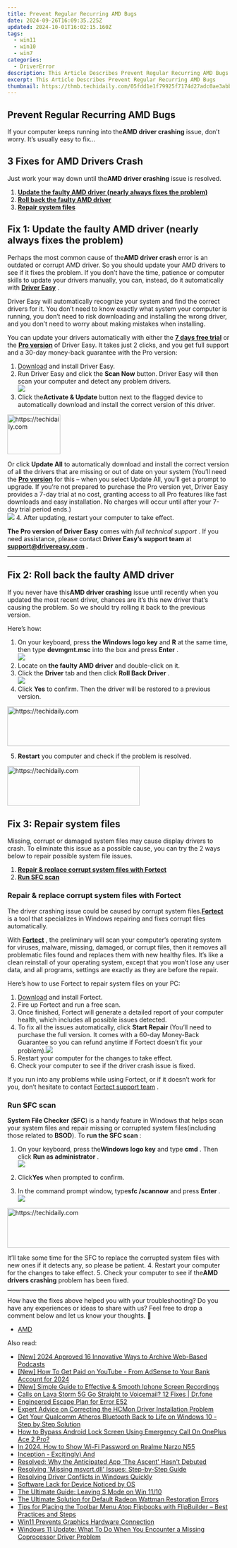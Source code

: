 ```yaml
---
title: Prevent Regular Recurring AMD Bugs
date: 2024-09-26T16:09:35.225Z
updated: 2024-10-01T16:02:15.160Z
tags:
  - win11
  - win10
  - win7
categories:
  - DriverError
description: This Article Describes Prevent Regular Recurring AMD Bugs
excerpt: This Article Describes Prevent Regular Recurring AMD Bugs
thumbnail: https://thmb.techidaily.com/05fdd1e1f79925f7174d27adc0ae3abbe1009fc921370376e92e90f7d158bcf8.jpg
---
```


## Prevent Regular Recurring AMD Bugs

 If your computer keeps running into the**AMD driver crashing** issue, don’t worry. It’s usually easy to fix…

## 3 Fixes for AMD Drivers Crash

 Just work your way down until the**AMD driver crashing** issue is resolved.

1. [**Update the faulty AMD driver (nearly always fixes the problem)**](#F1)
2. [**Roll back the faulty AMD driver**](https://zebaoaffiliateprogram.pxf.io/xkwqe1)
3. **[Repair system files](https://newchic.sjv.io/jzg4zq)**

## Fix 1: Update the faulty AMD driver (nearly always fixes the problem)

 Perhaps the most common cause of the**AMD driver crash** error is an outdated or corrupt AMD driver. So you should update your AMD drivers to see if it fixes the problem.  If you don’t have the time, patience or computer skills to update your drivers manually, you can, instead, do it automatically with **[Driver Easy](https://tools.techidaily.com/drivereasy/download/)**  .

 Driver Easy will automatically recognize your system and find the correct drivers for it. You don’t need to know exactly what system your computer is running, you don’t need to risk downloading and installing the wrong driver, and you don’t need to worry about making mistakes when installing.

 You can update your drivers automatically with either the [**7 days free trial**](https://tools.techidaily.com/drivereasy/download/) or the [**Pro version**](https://tools.techidaily.com/drivereasy/download/) of Driver Easy. It takes just 2 clicks, and you get full support and a 30-day money-back guarantee with the Pro version:

1. [Download](https://tools.techidaily.com/drivereasy/download/) and install Driver Easy.
2. Run Driver Easy and click the **Scan Now** button. Driver Easy will then scan your computer and detect any problem drivers.  
![](https://www.drivereasy.com/wp-content/uploads/2020/10/6_0_scan-now.jpg)
3. Click the**Activate & Update** button next to the flagged device to automatically download and install the correct version of this driver.  

<!-- affiliate ads begin -->
<a href="https://aligracehair.sjv.io/c/5597632/2135348/19272" target="_top" id="2135348">
  <img src="//a.impactradius-go.com/display-ad/19272-2135348" border="0" alt="https://techidaily.com" width="120" height="90"/>
</a>
<img height="0" width="0" src="https://aligracehair.sjv.io/i/5597632/2135348/19272" style="position:absolute;visibility:hidden;" border="0" />
<!-- affiliate ads end -->

 Or click **Update All** to automatically download and install the correct version of all the drivers that are missing or out of date on your system (You’ll need the **[Pro version](https://tools.techidaily.com/drivereasy/download/)**  for this – when you select Update All, you’ll get a prompt to upgrade. If you’re not prepared to purchase the Pro version yet, Driver Easy provides a 7-day trial at no cost, granting access to all Pro features like fast downloads and easy installation. No charges will occur until after your 7-day trial period ends.)  
![](https://www.drivereasy.com/wp-content/uploads/2020/12/AMD-Radeon-RX-6700-XT.jpg)
4. After updating, restart your computer to take effect.

**The Pro version of Driver Easy** comes with _full technical support_ . If you need assistance, please contact **Driver Easy’s support team** at **[support@drivereasy.com](https://bellelily.pxf.io/m5azgm) .**

---

## Fix 2: Roll back the faulty AMD driver

 If you never have this**AMD driver crashing** issue until recently when you updated the most recent driver, chances are it’s this new driver that’s causing the problem. So we should try rolling it back to the previous version.

Here’s how:

1. On your keyboard, press **the Windows logo key** and **R**  at the same time, then type **devmgmt.msc** into the box and press **Enter** .  
![](https://www.drivereasy.com/wp-content/uploads/2019/02/image-14.png)
2. Locate on **the faulty AMD driver** and double-click on it.
3. Click the **Driver** tab and then click **Roll Back Driver** .  
![](https://www.drivereasy.com/wp-content/uploads/2019/02/image-1.png)
4. Click **Yes** to confirm. Then the driver will be restored to a previous version.

<!-- affiliate ads begin -->
<a href="https://ephamedtechinc.pxf.io/c/5597632/2137216/26400" target="_top" id="2137216">
  <img src="//a.impactradius-go.com/display-ad/26400-2137216" border="0" alt="https://techidaily.com" width="728" height="90"/>
</a>
<img height="0" width="0" src="https://ephamedtechinc.pxf.io/i/5597632/2137216/26400" style="position:absolute;visibility:hidden;" border="0" />
<!-- affiliate ads end -->

5. **Restart** you computer and check if the problem is resolved.

<!-- affiliate ads begin -->
<a href="https://aligracehair.sjv.io/c/5597632/1959759/19272" target="_top" id="1959759">
  <img src="//a.impactradius-go.com/display-ad/19272-1959759" border="0" alt="https://techidaily.com" width="300" height="90"/>
</a>
<img height="0" width="0" src="https://aligracehair.sjv.io/i/5597632/1959759/19272" style="position:absolute;visibility:hidden;" border="0" />
<!-- affiliate ads end -->

## Fix 3: Repair system files

 Missing, corrupt or damaged system files may cause display drivers to crash. To eliminate this issue as a possible cause, you can try the 2 ways below to repair possible system file issues.

1. [**Repair & replace corrupt system files with Fortect**](https://tinyland.pxf.io/org4ra)
2. [**Run SFC scan**](https://homestyler.sjv.io/y209g3)

### Repair & replace corrupt system files with Fortect

 The driver crashing issue could be caused by corrupt system files.[**Fortect**](https://tools.techidaily.com/drivereasy/download/) is a tool that specializes in Windows repairing and fixes corrupt files automatically.

 With **[Fortect](https://tools.techidaily.com/drivereasy/download/)**  , the preliminary will scan your computer’s operating system for viruses, malware, missing, damaged, or corrupt files, then it removes all problematic files found and replaces them with new healthy files. It’s like a clean reinstall of your operating system, except that you won’t lose any user data, and all programs, settings are exactly as they are before the repair.

Here’s how to use Fortect to repair system files on your PC:

1. [Download](https://tools.techidaily.com/drivereasy/download/) [](https://tools.techidaily.com/drivereasy/download/) and install Fortect.
2. Fire up Fortect and run a free scan.
3. Once finished, Fortect will generate a detailed report of your computer health, which includes all possible issues detected.
4. To fix all the issues automatically, click **Start Repair** (You’ll need to purchase the full version. It comes with a 60-day Money-Back Guarantee so you can refund anytime if Fortect doesn’t fix your problem).![](https://images.drivereasy.com/wp-content/uploads/2023/07/fortectstartrepair.png)
5. Restart your computer for the changes to take effect.
6. Check your computer to see if the driver crash issue is fixed.

 If you run into any problems while using Fortect, or if it doesn’t work for you, don’t hesitate to contact [](https://tools.techidaily.com/drivereasy/download/) [Fortect support team](https://www.fortect.com/support/) .

### Run SFC scan

**System File Checker** (**SFC**) is a handy feature in Windows that helps scan your system files and repair missing or corrupted system files(including those related to **BSOD**). To **run the SFC scan** :

1. On your keyboard, press the**Windows logo key**  and type **cmd** . Then click **Run as administrator** .  
![](https://www.drivereasy.com/wp-content/uploads/2022/03/cmd-run-as-admin-1.jpg)
2. Click**Yes** when prompted to confirm.

3. In the command prompt window, type**sfc /scannow** and press **Enter** .  
![](https://www.drivereasy.com/wp-content/uploads/2018/06/img_5b28aee247664.jpg)  

<!-- affiliate ads begin -->
<a href="https://aligracehair.sjv.io/c/5597632/2012434/19272" target="_top" id="2012434">
  <img src="//a.impactradius-go.com/display-ad/19272-2012434" border="0" alt="https://techidaily.com" width="728" height="90"/>
</a>
<img height="0" width="0" src="https://aligracehair.sjv.io/i/5597632/2012434/19272" style="position:absolute;visibility:hidden;" border="0" />
<!-- affiliate ads end -->

 It’ll take some time for the SFC to replace the corrupted system files with new ones if it detects any, so please be patient.
4. Restart your computer for the changes to take effect.
5. Check your computer to see if the**AMD drivers crashing** problem has been fixed.

---

 How have the fixes above helped you with your troubleshooting? Do you have any experiences or ideas to share with us? Feel free to drop a comment below and let us know your thoughts. 🙂

* [AMD](https://tools.techidaily.com/drivereasy/download/)

<ins class="adsbygoogle"
     style="display:block"
     data-ad-format="autorelaxed"
     data-ad-client="ca-pub-7571918770474297"
     data-ad-slot="1223367746"></ins>

<ins class="adsbygoogle"
     style="display:block"
     data-ad-client="ca-pub-7571918770474297"
     data-ad-slot="8358498916"
     data-ad-format="auto"
     data-full-width-responsive="true"></ins>

<span class="atpl-alsoreadstyle">Also read:</span>
<div><ul>
<li><a href="https://fox-info.techidaily.com/new-2024-approved-16-innovative-ways-to-archive-web-based-podcasts/"><u>[New] 2024 Approved 16 Innovative Ways to Archive Web-Based Podcasts</u></a></li>
<li><a href="https://youtube-sure.techidaily.com/ow-to-get-paid-on-youtube-from-adsense-to-your-bank-account-for-2024/"><u>[New] How To Get Paid on YouTube - From AdSense to Your Bank Account for 2024</u></a></li>
<li><a href="https://screen-activity-recording.techidaily.com/new-simple-guide-to-effective-and-smooth-iphone-screen-recordings/"><u>[New] Simple Guide to Effective & Smooth Iphone Screen Recordings</u></a></li>
<li><a href="https://howto.techidaily.com/calls-on-lava-storm-5g-go-straight-to-voicemail-12-fixes-drfone-by-drfone-fix-android-problems-fix-android-problems/"><u>Calls on Lava Storm 5G Go Straight to Voicemail? 12 Fixes | Dr.fone</u></a></li>
<li><a href="https://driver-error.techidaily.com/engineered-escape-plan-for-error-e52/"><u>Engineered Escape Plan for Error E52</u></a></li>
<li><a href="https://driver-error.techidaily.com/expert-advice-on-correcting-the-hcmon-driver-installation-problem/"><u>Expert Advice on Correcting the HCMon Driver Installation Problem</u></a></li>
<li><a href="https://driver-error.techidaily.com/get-your-qualcomm-atheros-bluetooth-back-to-life-on-windows-10-step-by-step-solution/"><u>Get Your Qualcomm Atheros Bluetooth Back to Life on Windows 10 - Step by Step Solution</u></a></li>
<li><a href="https://easy-unlock-android.techidaily.com/how-to-bypass-android-lock-screen-using-emergency-call-on-oneplus-ace-2-pro-by-drfone-android/"><u>How to Bypass Android Lock Screen Using Emergency Call On OnePlus Ace 2 Pro?</u></a></li>
<li><a href="https://easy-unlock-android.techidaily.com/in-2024-how-to-show-wi-fi-password-on-realme-narzo-n55-by-drfone-android/"><u>In 2024, How to Show Wi-Fi Password on Realme Narzo N55</u></a></li>
<li><a href="https://driver-error.techidaily.com/inception-excitingly-and/"><u>Inception - Excitingly) And</u></a></li>
<li><a href="https://win-solutions.techidaily.com/resolved-why-the-anticipated-app-the-ascent-hasnt-debuted/"><u>Resolved: Why the Anticipated App 'The Ascent' Hasn't Debuted</u></a></li>
<li><a href="https://techno-recovery.techidaily.com/resolving-missing-msvcrtdll-issues-step-by-step-guide/"><u>Resolving 'Missing msvcrt.dll' Issues: Step-by-Step Guide</u></a></li>
<li><a href="https://driver-error.techidaily.com/resolving-driver-conflicts-in-windows-quickly/"><u>Resolving Driver Conflicts in Windows Quickly</u></a></li>
<li><a href="https://driver-error.techidaily.com/software-lack-for-device-noticed-by-os/"><u>Software Lack for Device Noticed by OS</u></a></li>
<li><a href="https://windows11.techidaily.com/the-ultimate-guide-leaving-s-mode-on-win-1110/"><u>The Ultimate Guide: Leaving S Mode on Win 11/10</u></a></li>
<li><a href="https://driver-error.techidaily.com/the-ultimate-solution-for-default-radeon-wattman-restoration-errors/"><u>The Ultimate Solution for Default Radeon Wattman Restoration Errors</u></a></li>
<li><a href="https://discover-excellent.techidaily.com/tips-for-placing-the-toolbar-menu-atop-flipbooks-with-flipbuilder-best-practices-and-steps/"><u>Tips for Placing the Toolbar Menu Atop Flipbooks with FlipBuilder – Best Practices and Steps</u></a></li>
<li><a href="https://driver-error.techidaily.com/win11-prevents-graphics-hardware-connection/"><u>Win11 Prevents Graphics Hardware Connection</u></a></li>
<li><a href="https://driver-error.techidaily.com/windows-11-update-what-to-do-when-you-encounter-a-missing-coprocessor-driver-problem/"><u>Windows 11 Update: What To Do When You Encounter a Missing Coprocessor Driver Problem</u></a></li>
</ul></div>

